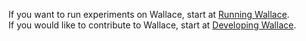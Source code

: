 If you want to run experiments on Wallace, start at [Running Wallace](https://github.com/berkeley-cocosci/Wallace/wiki/Getting-started#running-wallace).   
If you would like to contribute to Wallace, start at [Developing Wallace](https://github.com/berkeley-cocosci/Wallace/wiki/Getting-started#developing-wallace).
